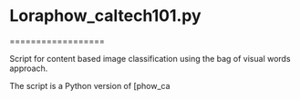 # Loraphow_caltech101.py
==================

Script for content based image classification using the bag of visual words approach.

The script is a Python version of [phow_ca